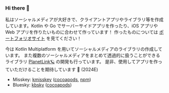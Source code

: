 ### Hi there 👋 

私はソーシャルメディアが大好きで、クライアントアプリやライブラリ等を作成しています。Kotlin や Go でサーバーサイドアプリを作ったり、iOS アプリや Web アプリを作りたいものに合わせて作っています！ 作ったものについては [ポートフォリオサイト](https://uakihir0.github.io/) を見てください！

今は Kotlin Multiplatform を用いてソーシャルメディアのライブラリの作成しています。
また複数のソーシャルメディアをまとめて透過的に扱うことができるライブラリ [PlanetLink🪐](https://github.com/uakihir0/planetlink) の開発も行っています。
是非、使用してアプリを作っていただけることを期待しています 🙌 (2024E)

* Misskey: [kmisskey](https://github.com/uakihir0/kmisskey) ([cocoapods](https://github.com/uakihir0/kmisskey-cocoapods), [npm](https://github.com/uakihir0/kmisskey.js))
* Bluesky: [kbsky](https://github.com/uakihir0/kbsky) ([cocoapods](https://github.com/uakihir0/kbsky-cocoapods))
